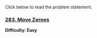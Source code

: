 Click below to read the problem statement.
### [283. Move Zeroes](https://leetcode.com/problems/move-zeroes/description/)
**Difficulty: Easy**


